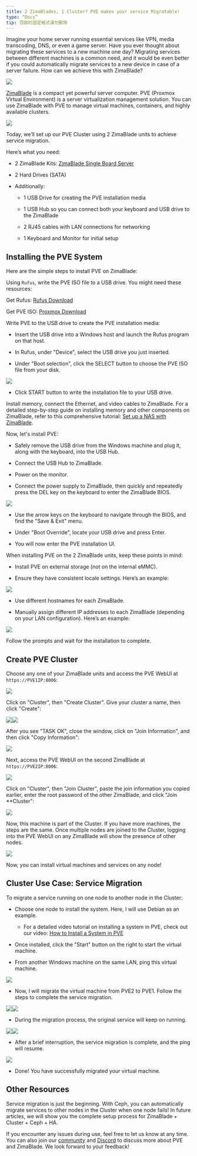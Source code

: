```yaml
---
title: 2 ZimaBlades, 1 Cluster? PVE makes your service Migratable!
type: “Docs”
tip: 顶部栏固定格式请勿删除
---
```

Imagine your home server running essential services like VPN, media transcoding, DNS, or even a game server. Have you ever thought about migrating these services to a new machine one day? Migrating services between different machines is a common need, and it would be even better if you could automatically migrate services to a new device in case of a server failure. How can we achieve this with ZimaBlade?

![](https://manage.icewhale.io/api/static/docs/1720063069079_copyImage.jpeg)

[ZimaBlade](https://shop.zimaspace.com/products/zimablade-single-board-server-for-cyber-native) is a compact yet powerful server computer. PVE (Proxmox Virtual Environment) is a server virtualization management solution. You can use ZimaBlade with PVE to manage virtual machines, containers, and highly available clusters.

![](https://manage.icewhale.io/api/static/docs/1720063069927_copyImage.png)

  

Today, we’ll set up our PVE Cluster using 2 ZimaBlade units to achieve service migration.

  

Here’s what you need:

*   2 ZimaBlade Kits: [ZimaBlade Single Board Server](https://shop.zimaspace.com/products/zimablade-single-board-server-for-cyber-native)
    
*   2 Hard Drives (SATA)
    
*   Additionally:
    
    *   1 USB Drive for creating the PVE installation media
        
    *   1 USB Hub so you can connect both your keyboard and USB drive to the ZimaBlade
        
    *   2 RJ45 cables with LAN connections for networking
        
    *   1 Keyboard and Monitor for initial setup
        

## Installing the PVE System

Here are the simple steps to install PVE on ZimaBlade:

  

Using `Rufus`, write the PVE ISO file to a USB drive. You might need these resources:

Get Rufus: [Rufus Download](https://rufus.ie/)

Get PVE ISO: [Proxmox Download](https://www.proxmox.com/en/downloads)

Write PVE to the USB drive to create the PVE installation media:

*   Insert the USB drive into a Windows host and launch the Rufus program on that host.
    
*   In Rufus, under "Device", select the USB drive you just inserted.
    
*   Under "Boot selection", click the SELECT button to choose the PVE ISO file from your disk.
    

![](https://manage.icewhale.io/api/static/docs/1720063070516_copyImage.png)

*   Click START button to write the installation file to your USB drive.
    

  

Install memory, connect the Ethernet, and video cables to ZimaBlade. For a detailed step-by-step guide on installing memory and other components on ZimaBlade, refer to this comprehensive tutorial: [Set up a NAS with ZimaBlade](https://www.zimaspace.com/docs/docs/How-to-set-up-a-NAS-with-ZimaBlade.html).

  

Now, let's install PVE:

*   Safely remove the USB drive from the Windows machine and plug it, along with the keyboard, into the USB Hub.
    
*   Connect the USB Hub to ZimaBlade.
    
*   Power on the monitor.
    
*   Connect the power supply to ZimaBlade, then quickly and repeatedly press the DEL key on the keyboard to enter the ZimaBlade BIOS.
    

![](https://manage.icewhale.io/api/static/docs/1720063071163_copyImage.jpeg)

*   Use the arrow keys on the keyboard to navigate through the BIOS, and find the "Save & Exit" menu.
    
*   Under "Boot Override", locate your USB drive and press Enter.
    
*   You will now enter the PVE installation UI.
    

  

When installing PVE on the 2 ZimaBlade units, keep these points in mind:

*   Install PVE on external storage (not on the internal eMMC).
    
*   Ensure they have consistent locale settings. Here’s an example:

![](https://manage.icewhale.io/api/static/docs/1720063616916_image.png)

*   Use different hostnames for each ZimaBlade.
    
*   Manually assign different IP addresses to each ZimaBlade (depending on your LAN configuration). Here’s an example:

  ![](https://manage.icewhale.io/api/static/docs/1720063563445_image.png)

Follow the prompts and wait for the installation to complete.

Create PVE Cluster
-------------

Choose any one of your ZimaBlade units and access the PVE WebUI at `https://PVE1IP:8006`:

![](https://manage.icewhale.io/api/static/docs/1720063072977_copyImage.png)

  

Click on "Cluster", then "Create Cluster". Give your cluster a name, then click "Create":

![](https://manage.icewhale.io/api/static/docs/1720063073525_copyImage.png)![](https://manage.icewhale.io/api/static/docs/1720063074070_copyImage.png)

After you see "TASK OK", close the window, click on "Join Information", and then click "Copy Information":

![](https://manage.icewhale.io/api/static/docs/1720063074636_copyImage.png)

Next, access the PVE WebUI on the second ZimaBlade at `https://PVE2IP:8006`:

![](https://manage.icewhale.io/api/static/docs/1720063075226_copyImage.png)

Click on "Cluster", then "Join Cluster", paste the join information you copied earlier, enter the root password of the other ZimaBlade, and click "Join \*\*Cluster":

![](https://manage.icewhale.io/api/static/docs/1720063075739_copyImage.png)

Now, this machine is part of the Cluster. If you have more machines, the steps are the same. Once multiple nodes are joined to the Cluster, logging into the PVE WebUI on any ZimaBlade will show the presence of other nodes.

![](https://manage.icewhale.io/api/static/docs/1720063076277_copyImage.png)

Now, you can install virtual machines and services on any node!

Cluster Use Case: Service Migration
-----------------------------------

To migrate a service running on one node to another node in the Cluster:

*   Choose one node to install the system. Here, I will use Debian as an example.
    
    *   For a detailed video tutorial on installing a system in PVE, check out our video: [How to Install a System in PVE](https://www.youtube.com/watch?v=K4pOkBwJMg8)
        
*   Once installed, click the "Start" button on the right to start the virtual machine.
    
*   From another Windows machine on the same LAN, ping this virtual machine.
    

![](https://manage.icewhale.io/api/static/docs/1720063076945_copyImage.png)

*   Now, I will migrate the virtual machine from PVE2 to PVE1. Follow the steps to complete the service migration.
    

![](https://manage.icewhale.io/api/static/docs/1720063077580_copyImage.png)![](https://manage.icewhale.io/api/static/docs/1720063078124_copyImage.png)

*   During the migration process, the original service will keep on running.
    

![](https://manage.icewhale.io/api/static/docs/1720063078794_copyImage.png)![](https://manage.icewhale.io/api/static/docs/1720063079381_copyImage.png)

*   After a brief interruption, the service migration is complete, and the ping will resume.
    

![](https://manage.icewhale.io/api/static/docs/1720063080183_copyImage.png)

*   Done! You have successfully migrated your virtual machine.
    

Other Resources
---------------

Service migration is just the beginning. With Ceph, you can automatically migrate services to other nodes in the Cluster when one node fails! In future articles, we will show you the complete setup process for ZimaBlade + Cluster + Ceph + HA.

  

If you encounter any issues during use, feel free to let us know at any time. You can also join our [community](https://icewhale.community/) and [Discord](https://discord.gg/uuNfKzG5) to discuss more about PVE and ZimaBlade. We look forward to your feedback!
